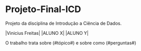 # Projeto-Final-ICD
Projeto da disciplina de Introdução a Ciência de Dados.

|Vinicius Freitas|
|ALUNO X|
|ALUNO Y|

O trabalho trata sobre (#tópico#) e sobre como (#perguntas#)
